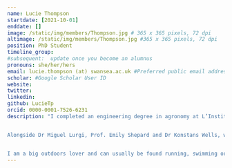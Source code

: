 ```yaml
---
name: Lucie Thompson
startdate: [2021-10-01]
enddate: []
image: /static/img/members/Thompson.jpg # 365 x 365 pixels, 72 dpi
altimage: /static/img/members/Thompson.jpg #365 x 365 pixels, 72 dpi
position: PhD Student
timeline_group: 
#subsequent:  update once you become an alumnus
pronouns: she/her/hers
email: lucie.thompson (at) swansea.ac.uk #Preferred public email address
scholar: #Google Scholar User ID
website:
twitter:
linkedin:
github: LucieTp
orcid: 0000-0001-7526-6231
description: "I completed an engineering degree in agronomy at L’Institut Agro and a master in ecological modelling at the university of Rennes (France). I specialise in spatial ecology and ecological networks, with a growing interest for theoretical and system ecology.  


Alongside Dr Miguel Lurgi, Prof. Emily Shepard and Dr Konstans Wells, we use empirical (bird occurrence data) and theoretical approaches (metacommunity models) to understand how anthropogenic disturbances modulate food web assembly. Our work focuses notably on the capacity of protected areas at shielding food webs from disturbances. 


I am a big outdoors lover and can usually be found running, swimming or climbing outside office hours."
---
```

